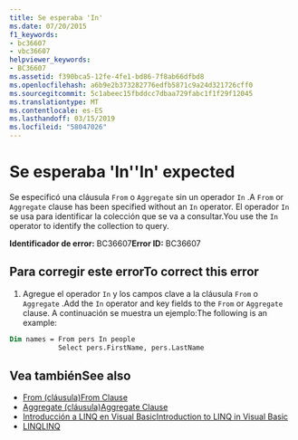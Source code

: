 ```yaml
---
title: Se esperaba 'In'
ms.date: 07/20/2015
f1_keywords:
- bc36607
- vbc36607
helpviewer_keywords:
- BC36607
ms.assetid: f390bca5-12fe-4fe1-bd86-7f8ab66dfbd8
ms.openlocfilehash: a6b9e2b373282776edfb5871c9a24d321726cff0
ms.sourcegitcommit: 5c1abeec15fbddcc7dbaa729fabc1f1f29f12045
ms.translationtype: MT
ms.contentlocale: es-ES
ms.lasthandoff: 03/15/2019
ms.locfileid: "58047026"
---
```

# <a name="in-expected"></a><span data-ttu-id="2ff28-102">Se esperaba 'In'</span><span class="sxs-lookup"><span data-stu-id="2ff28-102">'In' expected</span></span>
<span data-ttu-id="2ff28-103">Se especificó una cláusula `From` o `Aggregate` sin un operador `In` .</span><span class="sxs-lookup"><span data-stu-id="2ff28-103">A `From` or `Aggregate` clause has been specified without an `In` operator.</span></span> <span data-ttu-id="2ff28-104">El operador `In` se usa para identificar la colección que se va a consultar.</span><span class="sxs-lookup"><span data-stu-id="2ff28-104">You use the `In` operator to identify the collection to query.</span></span>  
  
 <span data-ttu-id="2ff28-105">**Identificador de error:** BC36607</span><span class="sxs-lookup"><span data-stu-id="2ff28-105">**Error ID:** BC36607</span></span>  
  
## <a name="to-correct-this-error"></a><span data-ttu-id="2ff28-106">Para corregir este error</span><span class="sxs-lookup"><span data-stu-id="2ff28-106">To correct this error</span></span>  

1.  <span data-ttu-id="2ff28-107">Agregue el operador `In` y los campos clave a la cláusula `From` o `Aggregate` .</span><span class="sxs-lookup"><span data-stu-id="2ff28-107">Add the `In` operator and key fields to the `From` or `Aggregate` clause.</span></span> <span data-ttu-id="2ff28-108">A continuación se muestra un ejemplo:</span><span class="sxs-lookup"><span data-stu-id="2ff28-108">The following is an example:</span></span>  

```vb  
Dim names = From pers In people   
            Select pers.FirstName, pers.LastName  
```  
  
## <a name="see-also"></a><span data-ttu-id="2ff28-109">Vea también</span><span class="sxs-lookup"><span data-stu-id="2ff28-109">See also</span></span>

- [<span data-ttu-id="2ff28-110">From (cláusula)</span><span class="sxs-lookup"><span data-stu-id="2ff28-110">From Clause</span></span>](../../visual-basic/language-reference/queries/from-clause.md)
- [<span data-ttu-id="2ff28-111">Aggregate (cláusula)</span><span class="sxs-lookup"><span data-stu-id="2ff28-111">Aggregate Clause</span></span>](../../visual-basic/language-reference/queries/aggregate-clause.md)
- [<span data-ttu-id="2ff28-112">Introducción a LINQ en Visual Basic</span><span class="sxs-lookup"><span data-stu-id="2ff28-112">Introduction to LINQ in Visual Basic</span></span>](../../visual-basic/programming-guide/language-features/linq/introduction-to-linq.md)
- [<span data-ttu-id="2ff28-113">LINQ</span><span class="sxs-lookup"><span data-stu-id="2ff28-113">LINQ</span></span>](../../visual-basic/programming-guide/language-features/linq/index.md)
